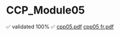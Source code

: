 # CCP_Module05
✅ validated 100% ✅
[cpp05.pdf](https://github.com/mcreus/CCP_Module05/files/13055466/cpp05.pdf)
[cpp05 fr.pdf](https://github.com/mcreus/CCP_Module05/files/13055467/cpp05.fr.pdf)
